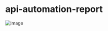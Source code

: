 # api-automation-report

![image](https://github.com/elisa-arung-allorante/latihan-api-automation/assets/167417542/21e97d09-df8f-470d-893a-daeea865d1e2)
